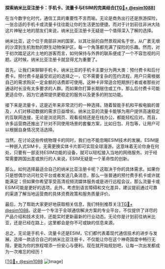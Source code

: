 **探索纳米比亚注册卡：手机卡、流量卡与ESIM的完美结合[[TG💪+ @esim1088](https://t.me/s/esim1088)]**

在当今数字化时代，通信工具的重要性不言而喻。无论是商务出行还是旅游探险，一张合适的手机卡或流量卡往往能让你的生活更加便捷。而对于计划前往非洲大陆这片神秘土地的朋友们来说，纳米比亚注册卡无疑是一个值得深入了解的选择。

纳米比亚，这个位于南部非洲的国家，以其壮丽的自然景观闻名于世，从广袤无垠的沙漠到生机勃勃的野生动物保护区，每一个角落都充满了探险的乐趣。然而，对于初次踏足这片土地的游客而言，如何保持与外界的联系便成了一个不容忽视的问题。这时候，纳米比亚注册卡就显得尤为重要了。

首先，让我们来聊聊手机卡。纳米比亚的手机卡主要分为两大类：预付费卡和后付费卡。预付费卡是最受欢迎的选择之一，它不需要复杂的签约流程，用户只需根据自己的需求购买一定金额的话费即可使用。这种卡非常适合短期旅行者或者那些对通话时长没有太多要求的人群。而如果你打算长期居住或工作，那么后付费卡可能更适合你，因为它通常提供更稳定的服务以及更多的附加功能。

接下来是流量卡，这是近年来非常流行的一种选择。随着智能手机和平板电脑的普及，人们对移动数据的需求日益增长。纳米比亚的流量卡能够为用户提供高速稳定的互联网连接，无论是浏览网页、观看视频还是在线办公，都能轻松应对。而且，许多运营商还推出了针对不同使用场景的套餐方案，比如日包、月包等，让用户可以根据自身情况灵活选择。

当然，在讨论这些传统物理卡的同时，我们也不能忽略ESIM技术的发展。ESIM是一种嵌入式SIM卡，无需更换实体卡片即可实现全球漫游。这意味着无论你身在何处，只要有一部支持ESIM功能的设备，就可以轻松接入当地的网络服务。对于经常需要跨国出差或旅行的人来说，ESIM无疑是一个革命性的创新。

那么，如何选择最适合自己的纳米比亚注册卡呢？这取决于你的具体需求。如果你只是想偶尔访问社交平台或者发送几条消息，那么一张普通的预付费手机卡或许就能满足；但如果你希望享受高清视频流媒体服务或是进行远程会议，那么流量卡或ESIM可能是更好的选项。此外，考虑到语言障碍和文化差异，建议提前通过可靠的渠道了解当地运营商的具体资费政策和服务质量评价。

最后，为了帮助大家更好地获取相关信息，我们特别推荐关注[TG💪+ @esim1088](https://t.me/s/esim1088)。这是一个专注于全球通信解决方案的专业平台，不仅提供了详尽的产品介绍和技术支持，还能实时更新最新的行业动态。无论你是计划前往纳米比亚，还是已经在路上，这里都会是你不可或缺的信息来源。

总之，无论是手机卡、流量卡还是ESIM，它们都代表着现代通信技术的进步与发展。选择一款适合自己的纳米比亚注册卡，不仅能让你在这个神奇国度中畅行无阻，更能为你的旅程增添一份安心与便利。现在就开始规划吧，让每一次出发都成为一次难忘的经历！

[[TG💪+ @esim1088](https://t.me/s/esim1088) ![Image](https://i.postimg.cc/4NQfJmqS/Snipaste-2025-05-13-00-14-12.png)]